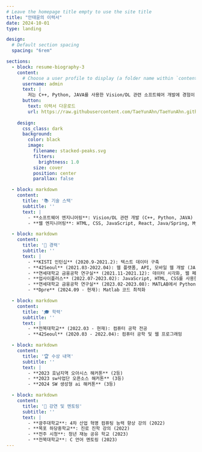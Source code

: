 ```yaml
---
# Leave the homepage title empty to use the site title
title: "안태윤의 이력서"
date: 2024-10-01
type: landing

design:
  # Default section spacing
  spacing: "6rem"

sections:
  - block: resume-biography-3
    content:
      # Choose a user profile to display (a folder name within `content/authors/`)
      username: admin
      text: |
        저는 C++, Python, JAVA를 사용한 Vision/DL 관련 소프트웨어 개발에 경험이 많은 소프트웨어 엔지니어입니다. 또한 HTML, CSS, JavaScript, React, Java/Spring, MySQL을 사용한 웹 개발에도 전문성을 가지고 있습니다. 기술을 활용해 의미 있고 영향력 있는 솔루션을 만드는 데 열정을 가지고 있습니다.
      button:
        text: 이력서 다운로드
        url: https://raw.githubusercontent.com/TaeYunAhn/TaeYunAhn.github.io/main/TaeYunAhn's%20cv%20(24.08).pdf
        
    design:
      css_class: dark
      background:
        color: black
        image:
          filename: stacked-peaks.svg
          filters:
            brightness: 1.0
          size: cover
          position: center
          parallax: false

  - block: markdown
    content:
      title: '📚 기술 스택'
      subtitle: ''
      text: |
        - **소프트웨어 엔지니어링**: Vision/DL 관련 개발 (C++, Python, JAVA)
        - **웹 엔지니어링**: HTML, CSS, JavaScript, React, Java/Spring, MySQL, SQLite, MongoDB

  - block: markdown
    content:
      title: '💼 경력'
      subtitle: ''
      text: |
        - **KISTI 인턴십** (2020.9-2021.2): 텍스트 데이터 구축
        - **42Seoul** (2021.03-2022.04): 웹 플랫폼, API, 모바일 웹 개발 (JAVA, Spring을 사용한 프론트엔드 및 백엔드 개발)
        - **연세대학교 금융공학 연구실** (2021.11-2021.12): 데이터 시각화, 웹 페이지 개발, ARM 위험 분석, FRM 비용 분석
        - **업사이플러스** (2022.07-2023.02): JavaScript, HTML, CSS를 사용한 이벤트 웹 페이지 개발 및 관리
        - **연세대학교 금융공학 연구실** (2023.02-2023.08): MATLAB에서 Python으로 코드 리코딩 및 CPU/GPU 병렬화
        - **Dpre** (2024.09 - 현재): Matlab 코드 최적화

  - block: markdown
    content:
      title: '🎓 학력'
      subtitle: ''
      text: |
        - **전북대학교** (2022.03 - 현재): 컴퓨터 공학 전공
        - **42Seoul** (2020.03 - 2022.04): 컴퓨터 공학 및 웹 프로그래밍

  - block: markdown
    content:
      title: '🏆 수상 내역'
      subtitle: ''
      text: |
        - **2023 호남지역 오아시스 해커톤** (2등)
        - **2023 sw사업단 오픈소스 해커톤** (3등)
        - **2024 SW 생성형 ai 해커톤** (3등)

  - block: markdown
    content:
      title: '🎤 강연 및 멘토링'
      subtitle: ''
      text: |
        - **광주대학교**: 4차 산업 혁명 컴퓨팅 능력 향상 강의 (2022)
        - **목포 하당중학교**: 진로 진학 강의 (2022)
        - **전주 시청**: 청년 재능 공유 학교 (2023)
        - **전북대학교**: C 언어 멘토링 (2023)
---
```

